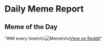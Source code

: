 # Daily Meme Report

## Meme of the Day
"### every time\n\n![Meme](https://i.redd.it/g4vsgqvds2of1.png)\n\n[View on Reddit](https://redd.it/1ncanms)"
